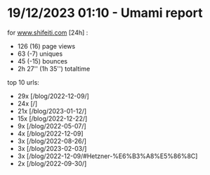 # 19/12/2023 01:10 - Umami report
for www.shifeiti.com [24h] :

 - 126 (16) page views
 - 63 (-7) uniques
 - 45 (-15) bounces
 - 2h 27'' (1h 35'') totaltime


top 10 urls:
 - 29x [/blog/2022-12-09/]
 - 24x [/]
 - 21x [/blog/2023-01-12/]
 - 15x [/blog/2022-12-22/]
 - 9x [/blog/2022-05-07/]
 - 4x [/blog/2022-12-09]
 - 3x [/blog/2022-08-26/]
 - 3x [/blog/2023-02-03/]
 - 3x [/blog/2022-12-09/#Hetzner-%E6%B3%A8%E5%86%8C]
 - 2x [/blog/2022-09-30/]


